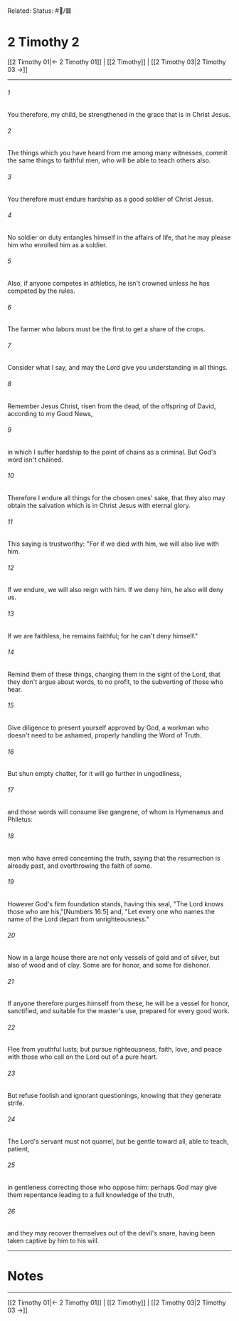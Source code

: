 Related:
Status: #📖/🟥
# 2 Timothy 2

[[2 Timothy 01|← 2 Timothy 01]] | [[2 Timothy]] | [[2 Timothy 03|2 Timothy 03 →]]
***



###### 1 
You therefore, my child, be strengthened in the grace that is in Christ Jesus. 

###### 2 
The things which you have heard from me among many witnesses, commit the same things to faithful men, who will be able to teach others also. 

###### 3 
You therefore must endure hardship as a good soldier of Christ Jesus. 

###### 4 
No soldier on duty entangles himself in the affairs of life, that he may please him who enrolled him as a soldier. 

###### 5 
Also, if anyone competes in athletics, he isn't crowned unless he has competed by the rules. 

###### 6 
The farmer who labors must be the first to get a share of the crops. 

###### 7 
Consider what I say, and may the Lord give you understanding in all things. 

###### 8 
Remember Jesus Christ, risen from the dead, of the offspring of David, according to my Good News, 

###### 9 
in which I suffer hardship to the point of chains as a criminal. But God's word isn't chained. 

###### 10 
Therefore I endure all things for the chosen ones' sake, that they also may obtain the salvation which is in Christ Jesus with eternal glory. 

###### 11 
This saying is trustworthy: "For if we died with him, we will also live with him. 

###### 12 
If we endure, we will also reign with him. If we deny him, he also will deny us. 

###### 13 
If we are faithless, he remains faithful; for he can't deny himself." 

###### 14 
Remind them of these things, charging them in the sight of the Lord, that they don't argue about words, to no profit, to the subverting of those who hear. 

###### 15 
Give diligence to present yourself approved by God, a workman who doesn't need to be ashamed, properly handling the Word of Truth. 

###### 16 
But shun empty chatter, for it will go further in ungodliness, 

###### 17 
and those words will consume like gangrene, of whom is Hymenaeus and Philetus: 

###### 18 
men who have erred concerning the truth, saying that the resurrection is already past, and overthrowing the faith of some. 

###### 19 
However God's firm foundation stands, having this seal, "The Lord knows those who are his,"<crossref intro="2:19">[Numbers 16:5]</crossref> and, "Let every one who names the name of the Lord depart from unrighteousness." 

###### 20 
Now in a large house there are not only vessels of gold and of silver, but also of wood and of clay. Some are for honor, and some for dishonor. 

###### 21 
If anyone therefore purges himself from these, he will be a vessel for honor, sanctified, and suitable for the master's use, prepared for every good work. 

###### 22 
Flee from youthful lusts; but pursue righteousness, faith, love, and peace with those who call on the Lord out of a pure heart. 

###### 23 
But refuse foolish and ignorant questionings, knowing that they generate strife. 

###### 24 
The Lord's servant must not quarrel, but be gentle toward all, able to teach, patient, 

###### 25 
in gentleness correcting those who oppose him: perhaps God may give them repentance leading to a full knowledge of the truth, 

###### 26 
and they may recover themselves out of the devil's snare, having been taken captive by him to his will.

---
# Notes


***
[[2 Timothy 01|← 2 Timothy 01]] | [[2 Timothy]] | [[2 Timothy 03|2 Timothy 03 →]]
